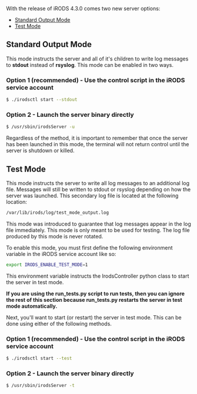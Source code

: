 With the release of iRODS 4.3.0 comes two new server options:
- [Standard Output Mode](#standard-output-mode)
- [Test Mode](#test-mode)

## Standard Output Mode
This mode instructs the server and all of it's children to write log messages to **stdout** instead of **rsyslog**. This mode can be enabled in two ways.

### Option 1 (recommended) - Use the control script in the iRODS service account
```bash
$ ./irodsctl start --stdout
```

### Option 2 - Launch the server binary directly
```bash
$ /usr/sbin/irodsServer -u
```

Regardless of the method, it is important to remember that once the server has been launched in this mode, the terminal will not return control until the server is shutdown or killed.


## Test Mode
This mode instructs the server to write all log messages to an additional log file. Messages will still be written to stdout or rsyslog depending on how the server was launched. This secondary log file is located at the following location:
```bash
/var/lib/irods/log/test_mode_output.log
```

This mode was introduced to guarantee that log messages appear in the log file immediately. This mode is only meant to be used for testing. The log file produced by this mode is never rotated.

To enable this mode, you must first define the following environment variable in the iRODS service account like so:
```bash
export IRODS_ENABLE_TEST_MODE=1
```
This environment variable instructs the IrodsController python class to start the server in test mode.

**If you are using the run_tests.py script to run tests, then you can ignore the rest of this section because run_tests.py restarts the server in test mode automatically.**

Next, you'll want to start (or restart) the server in test mode. This can be done using either of the following methods.

### Option 1 (recommended) - Use the control script in the iRODS service account
```bash
$ ./irodsctl start --test
```

### Option 2 - Launch the server binary directly
```bash
$ /usr/sbin/irodsServer -t
```

